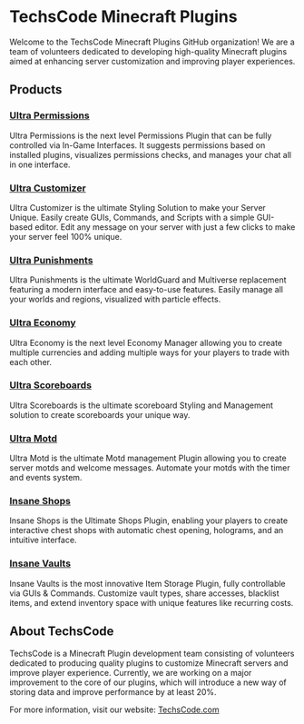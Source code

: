 # TechsCode Minecraft Plugins

Welcome to the TechsCode Minecraft Plugins GitHub organization! We are a team of volunteers dedicated to developing high-quality Minecraft plugins aimed at enhancing server customization and improving player experiences.

## Products

### [Ultra Permissions](https://ultrapermissions.com/)
Ultra Permissions is the next level Permissions Plugin that can be fully controlled via In-Game Interfaces. It suggests permissions based on installed plugins, visualizes permissions checks, and manages your chat all in one interface.

### [Ultra Customizer](https://ultracustomizer.com/)
Ultra Customizer is the ultimate Styling Solution to make your Server Unique. Easily create GUIs, Commands, and Scripts with a simple GUI-based editor. Edit any message on your server with just a few clicks to make your server feel 100% unique.

### [Ultra Punishments](https://ultrapunishments.com/)
Ultra Punishments is the ultimate WorldGuard and Multiverse replacement featuring a modern interface and easy-to-use features. Easily manage all your worlds and regions, visualized with particle effects.

### [Ultra Economy](https://ultraeconomy.com/)
Ultra Economy is the next level Economy Manager allowing you to create multiple currencies and adding multiple ways for your players to trade with each other.

### [Ultra Scoreboards](https://ultrascoreboards.com/)
Ultra Scoreboards is the ultimate scoreboard Styling and Management solution to create scoreboards your unique way.

### [Ultra Motd](https://ultramotd.com/)
Ultra Motd is the ultimate Motd management Plugin allowing you to create server motds and welcome messages. Automate your motds with the timer and events system.

### [Insane Shops](https://insaneshops.com/)
Insane Shops is the Ultimate Shops Plugin, enabling your players to create interactive chest shops with automatic chest opening, holograms, and an intuitive interface.

### [Insane Vaults](https://insanevaults.com/)
Insane Vaults is the most innovative Item Storage Plugin, fully controllable via GUIs & Commands. Customize vault types, share accesses, blacklist items, and extend inventory space with unique features like recurring costs.

## About TechsCode

TechsCode is a Minecraft Plugin development team consisting of volunteers dedicated to producing quality plugins to customize Minecraft servers and improve player experience. Currently, we are working on a major improvement to the core of our plugins, which will introduce a new way of storing data and improve performance by at least 20%.

For more information, visit our website: [TechsCode.com](https://techscode.com/)
